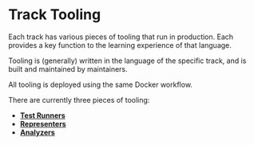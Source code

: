 # Track Tooling

Each track has various pieces of tooling that run in production.
Each provides a key function to the learning experience of that language.

Tooling is (generally) written in the language of the specific track, and is built and maintained by maintainers.

All tooling is deployed using the same Docker workflow.

There are currently three pieces of tooling:

- **[Test Runners](./test-runners)**
- **[Representers](./representers)**
- **[Analyzers](./analyzers)**
